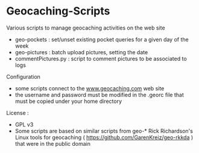 # Geocaching-Scripts 

Various scripts to manage geocaching activities on the web site

  * geo-pockets : set/unset existing pocket queries for a given day of the week
  * geo-pictures : batch upload pictures, setting the date 
  * commentPictures.py : script to comment pictures to be associated to logs

Configuration

  * some scripts connect to the www.geocaching.com web site
  * the username and password must be modified in the .georc file that must be copied under your home directory
  

License : 
  * GPL v3
  * Some scripts are based on similar scripts from geo-* Rick Richardson's Linux tools for geocaching ( https://github.com/GarenKreiz/geo-rkkda ) that were in the public domain

